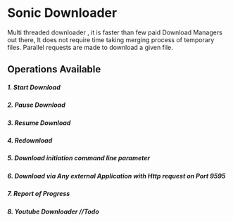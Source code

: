 # Sonic Downloader
Multi threaded downloader , it is faster than few  paid Download Managers out there,
It does not require time taking merging process of temporary files.
Parallel requests are made to download a given file.

## Operations Available
##### 1. Start Download
##### 2. Pause Download
##### 3. Resume Download
##### 4. Redownload 
##### 5. Download initiation command line parameter
##### 6. Download via Any external Application with Http request on Port 9595
##### 7. Report of Progress
##### 8. Youtube Downloader //Todo
